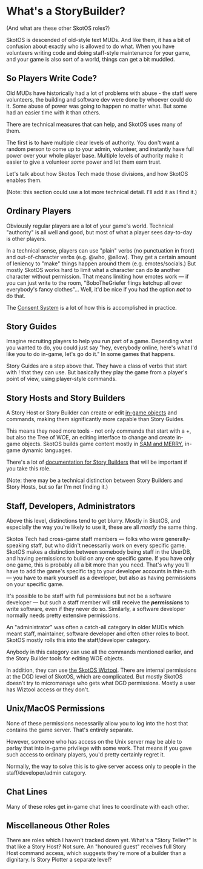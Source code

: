 # What's a StoryBuilder?

(And what are these other SkotOS roles?)

SkotOS is descended of old-style text MUDs. And like them, it has a bit of confusion about exactly who is allowed to do what. When you have volunteers writing code and doing staff-style maintenance for your game, and your game is also sort of a world, things can get a bit muddled.

## So Players Write Code?

Old MUDs have historically had a lot of problems with abuse - the staff were volunteers, the building and software dev were done by whoever could do it. Some abuse of power was going to happen no matter what. But some had an easier time with it than others.

There are technical measures that can help, and SkotOS uses many of them.

The first is to have multiple clear levels of authority. You don't want a random person to come up to your admin, volunteer, and instantly have full power over your whole player base. Multiple levels of authority make it easier to give a volunteer *some* power and let them earn trust.

Let's talk about how Skotos Tech made those divisions, and how SkotOS enables them.

(Note: this section could use a lot more technical detail. I'll add it as I find it.)

## Ordinary Players

Obviously regular players are a lot of your game's world. Technical "authority" is all well and good, but most of what a player sees day-to-day is other players.

In a technical sense, players can use "plain" verbs (no punctuation in front) and out-of-character verbs (e.g. @who, @allow). They get a certain amount of leniency to "make" things happen around them (e.g. emotes/socials.) But mostly SkotOS works hard to limit what a character can do ***to*** another character without permission. That means limiting how emotes work &mdash; if you can just write to the room, "BoboTheGriefer flings ketchup all over everybody's fancy clothes"... Well, it'd be nice if you had the option ***not*** to do that.

The [Consent System](../Story_Builder/ConsentSystem.md) is a lot of how this is accomplished in practice.

## Story Guides

Imagine recruiting players to help you run part of a game. Depending what you wanted to do, you could just say "hey, everybody online, here's what I'd like you to do in-game, let's go do it." In some games that happens.

Story Guides are a step above that. They have a class of verbs that start with ! that they can use. But basically they play the game from a player's point of view, using player-style commands.

## Story Hosts and Story Builders

A Story Host or Story Builder can create or edit [in-game objects](../Story_Builder/woe_workflow.md) and commands, making them significantly more capable than Story Guides.

This means they need more tools - not only commands that start with a +, but also the Tree of WOE, an editing interface to change and create in-game objects. SkotOS builds game content mostly in [SAM and MERRY](../Story_Builder/LanguageExplanation.md), in-game dynamic languages.

There's a lot of [documentation for Story Builders](../Story_Builder/) that will be important if you take this role.

(Note: there may be a technical distinction between Story Builders and Story Hosts, but so far I'm not finding it.)

## Staff, Developers, Administrators

Above this level, distinctions tend to get blurry. Mostly in SkotOS, and especially the way you're likely to use it, these are all *mostly* the same thing.

Skotos Tech had cross-game staff members &mdash; folks who were generally-speaking staff, but who didn't necessarily work on every specific game. SkotOS makes a distinction between somebody being staff in the UserDB, and having permissions to build on any one specific game. If you have only one game, this is probably all a bit more than you need. That's why you'll have to add the game's specific tag to your developer accounts in thin-auth &mdash; you have to mark yourself as a developer, but also as having permissions on your specific game.

It's possible to be staff with full permissions but not be a software developer &mdash; but such a staff member will still receive the ***permissions*** to write software, even if they never do so. Similarly, a software developer normally needs pretty extensive permissions.

An "administrator" was often a catch-all category in older MUDs which meant staff, maintainer, software developer and often other roles to boot. SkotOS mostly rolls this into the staff/developer category.

Anybody in this category can use all the commands mentioned earlier, and the Story Builder tools for editing WOE objects.

In addition, they can use [the SkotOS Wiztool](../Developer/SkotOS_Wiztool.md). There are internal permissions at the DGD level of SkotOS, which are complicated. But mostly SkotOS doesn't try to micromanage who gets what DGD permissions. Mostly a user has Wiztool access or they don't.

## Unix/MacOS Permissions

None of these permissions necessarily allow you to log into the host that contains the game server. That's entirely separate.

However, someone who has access on the Unix server may be able to parlay that into in-game privilege with some work. That means if you gave such access to ordinary players, you'd pretty certainly regret it.

Normally, the way to solve this is to give server access only to people in the staff/developer/admin category.

## Chat Lines

Many of these roles get in-game chat lines to coordinate with each other.

## Miscellaneous Other Roles

There are roles which I haven't tracked down yet. What's a "Story Teller?" Is that like a Story Host? Not sure. An "honoured guest" receives full Story Host command access, which suggests they're more of a builder than a dignitary. Is Story Plotter a separate level?

